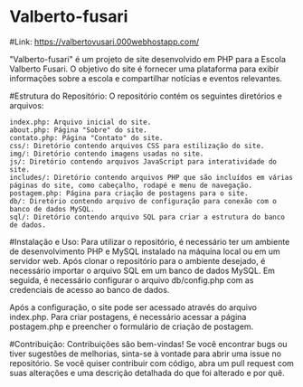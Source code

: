 ﻿# Valberto-fusari

﻿#Link: https://valbertovusari.000webhostapp.com/

"Valberto-fusari" é um projeto de site desenvolvido em PHP para a Escola Valberto Fusari. O objetivo do site é fornecer uma plataforma para exibir informações sobre a escola e compartilhar notícias e eventos relevantes.

﻿#Estrutura do Repositório:
O repositório contém os seguintes diretórios e arquivos:

    index.php: Arquivo inicial do site.
    about.php: Página "Sobre" do site.
    contato.php: Página "Contato" do site.
    css/: Diretório contendo arquivos CSS para estilização do site.
    img/: Diretório contendo imagens usadas no site.
    js/: Diretório contendo arquivos JavaScript para interatividade do site.
    includes/: Diretório contendo arquivos PHP que são incluídos em várias páginas do site, como cabeçalho, rodapé e menu de navegação.
    postagem.php: Página para criação de postagens para o site.
    db/: Diretório contendo arquivo de configuração para conexão com o banco de dados MySQL.
    sql/: Diretório contendo arquivo SQL para criar a estrutura do banco de dados.

﻿#Instalação e Uso:
Para utilizar o repositório, é necessário ter um ambiente de desenvolvimento PHP e MySQL instalado na máquina local ou em um servidor web. Após clonar o repositório para o ambiente desejado, é necessário importar o arquivo SQL em um banco de dados MySQL. Em seguida, é necessário configurar o arquivo db/config.php com as credenciais de acesso ao banco de dados.

Após a configuração, o site pode ser acessado através do arquivo index.php. Para criar postagens, é necessário acessar a página postagem.php e preencher o formulário de criação de postagem.

﻿#Contribuição:
Contribuições são bem-vindas! Se você encontrar bugs ou tiver sugestões de melhorias, sinta-se à vontade para abrir uma issue no repositório. Se você quiser contribuir com código, abra um pull request com suas alterações e uma descrição detalhada do que foi alterado e por quê.
